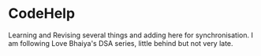 # CodeHelp
Learning and Revising several things and adding here for synchronisation.
I am following Love Bhaiya's DSA series, little behind but not very late.
